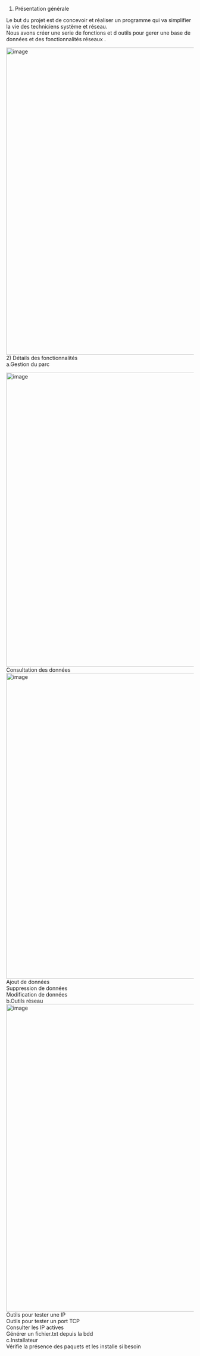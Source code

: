 1) Présentation générale <br />

Le but du projet est de concevoir et réaliser un programme qui va simplifier la vie des techniciens système et réseau.  <br/>
Nous avons créer une serie de fonctions et d outils pour gerer une base de données et des fonctionnalités réseaux . <br/>

<img width="823" alt="image" src="https://github.com/user-attachments/assets/bfe93543-7e06-4f1b-bcc6-eb23abeb917b" /> <br/>
2) Détails des fonctionnalités  <br/>
  a.Gestion du parc <br/>

<img width="788" alt="image" src="https://github.com/user-attachments/assets/6b3f3739-5505-45b3-8802-a85e9bc795f9" /> <br/>
     Consultation des données   <br/>
<img width="819" alt="image" src="https://github.com/user-attachments/assets/be96892c-43b3-4255-9ce3-4b6286cf629a" /> <br/>
     Ajout de données <br/>
     Suppression de données <br/>
     Modification de données <br/>
  b.Outils réseau <br/>
<img width="824" alt="image" src="https://github.com/user-attachments/assets/b70672e4-2b57-40d5-9e40-aa938e415b44" /> <br/>
     Outils pour tester une IP <br/>
     Outils pour tester un port TCP <br/>
     Consulter les IP actives <br/>
     Générer un fichier.txt depuis la bdd <br/>
  c.Installateur <br/>
     Vérifie la présence des paquets et les installe si besoin <br/>

